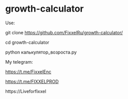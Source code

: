# growth-calculator
Use:

git clone https://github.com/FixxelRu/growth-calculator/

cd growth-calculator

python калькулятор_возроста.py


My telegram:

https://t.me/FixxelEnc

https://t.me/FIXXELPROD

https://Liveforfixxel
